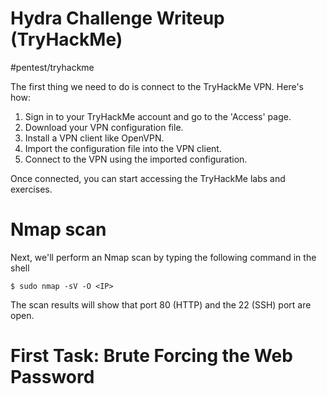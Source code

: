 # Hydra Challenge Writeup (TryHackMe)
#pentest/tryhackme

The first thing we need to do is connect to the TryHackMe VPN. Here's how:

1. Sign in to your TryHackMe account and go to the 'Access' page.
2. Download your VPN configuration file.
3. Install a VPN client like OpenVPN.
4. Import the configuration file into the VPN client.
5. Connect to the VPN using the imported configuration.

Once connected, you can start accessing the TryHackMe labs and exercises.

# Nmap scan
Next, we'll perform an Nmap scan by typing the following command in the shell

```shell
$ sudo nmap -sV -O <IP>
```

The scan results will show that port 80 (HTTP) and the 22 (SSH) port are open.

# First Task: Brute Forcing the Web Password
